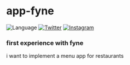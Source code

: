 # app-fyne

![Language](https://img.shields.io/github/go-mod/go-version/davideginna/app-fyne)
[![Twitter](https://img.shields.io/badge/Twitter-@scatolone__-blue.svg?style=flat)](http://twitter.com/scatolone_)
[![Instagram](https://img.shields.io/badge/Instagram-@scatolone__-purple.svg?style=flat)](https://www.instagram.com/scatolone_/)
### first experience with fyne

i want to implement a menu app for restaurants
